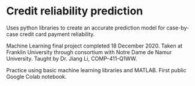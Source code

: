 # Credit reliability prediction
Uses python libraries to create an accurate prediction model for case-by-case credit card payment reliability.

Machine Learning final project completed 18 December 2020.
Taken at Franklin University through consortium with Notre Dame de Namur University.
Taught by Dr. Jiang Li, COMP-411-Q1WW.

Practice using basic machine learning libraries and MATLAB.
First public Google Colab notebook.
